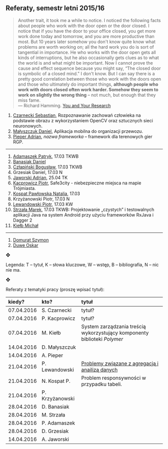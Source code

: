 ## Referaty, semestr letni 2015/16

> Another trait, it took me a while to notice. I noticed the following
> facts about people who work with the door open or the door closed. I
> notice that if you have the door to your office closed, you get more
> work done today and tomorrow, and you are more productive than
> most. But 10 years later somehow you don't know quite know what
> problems are worth working on; all the hard work you do is sort of
> tangential in importance. He who works with the door open gets all
> kinds of interruptions, but he also occasionally gets clues as to what
> the world is and what might be important. Now I cannot prove the cause
> and effect sequence because you might say, “The closed door is
> symbolic of a closed mind.” I don't know. But I can say there is a
> pretty good correlation between those who work with the doors open and
> those who ultimately do important things, **although people who work
> with doors closed often work harder. Somehow they seem to work on
> slightly the wrong thing** – not much, but enough that they miss fame.<br>
> — Richard Hamming. [You and Your Research](http://www.cs.virginia.edu/~robins/YouAndYourResearch.html)

1. [Czarnecki Sebastian](https://github.com/sebcza/haris-eye),
  Rozpoznawanie zachowań człowieka na podstawie obrazu z wykorzystaniem
  OpenCV oraz sztucznych sieci neuronowych.
1. [Małyszczuk Daniel](https://github.com/malyszdan/mgr),
  Aplikacja mobilna do organizacji przewozu.
1. [Pieper Adrian](https://github.com/Gergoybey/pracaMagisterska),
  _nazwa frameworka_ – framework dla terenowych gier RGP.

----

1. [Adamaszek Patryk](https://github.com/padamaszek/seminarium-magisterskie), 17.03 TKWB
1. [Banasiak Daniel](https://github.com/DanBanasiak/Xamarin)
1. [Człapiński Bogusław](https://bitbucket.org/bczlapinski/seminarium-magisterskie), 17.03 TKWB
1. Grzesiak Daniel, 17.03 N
1. [Jaworski Adrian](https://github.com/emikser/magisterska), 25.04 TK
1. [Kacprowicz Piotr](https://github.com/Undauted/mgr),
  Safe3city - niebezpieczne miejsca na mapie Trójmiasta.
1. [Kospat Pawłowska Natalia](https://bitbucket.org/nkopa/seminarium_responsywnetabele), 17.03
1. Krzyżanowski Piotr, 17.03 N
1. [Lewandowski Piotr](https://github.com/piotrl/master-thesis), 17.03 KW
1. [Strzała Marek](https://github.com/MarekAG/mgr), 17.03 TKWB: Projektowanie „czystych” i testowalnych aplikacji Java na system Android przy użyciu frameworków RxJava i Dagger 2
1. [Kiełb Michał](https://github.com/mkielb/masters-thesis)

----

1. [Domurat Szymon](https://github.com/sdomurat/mgr)
1. [Duwe Oskar](https://github.com/Linuksiarz/OmniDaemon)


❖

Legenda: T – tytuł, K – słowa kluczowe, W – wstęp, B – bibliografia, N – nic nie ma.

❖

Referaty z tematyki pracy (proszę wpisać tytuł):

| kiedy?     | kto?            | tytuł |
| :--------- | :-------------- | :---- |
| 07.04.2016 | S. Czarnecki    | tytuł? |
| 07.04.2016 | P. Kacprowicz   | tytuł? |
| 07.04.2016 | M. Kiełb        | System zarządzania treścią wykorzystujący komponenty biblioteki *Polymer* |
| 14.04.2016 | D. Małyszczuk   |        |
| 14.04.2016 | A. Pieper       |        |
| 21.04.2016 | P. Lewandowski  | [Problemy związane z agregacją i anailizą danych](https://slides.com/piotrl/data-centric-problems/) |
| 21.04.2016 | N. Kospat P.    | Problem responsywności w przypadku tabeli. |
| 21.04.2016 | P. Krzyżanowski |        |
| 28.04.2016 | D. Banasiak     |        |
| 28.04.2016 | M. Strzała      |        |
| 28.04.2016 | P. Adamaszek    |        |
| 28.04.2016 | D. Grzesiak     |        |
| 14.04.2016 | A. Jaworski     |        |
